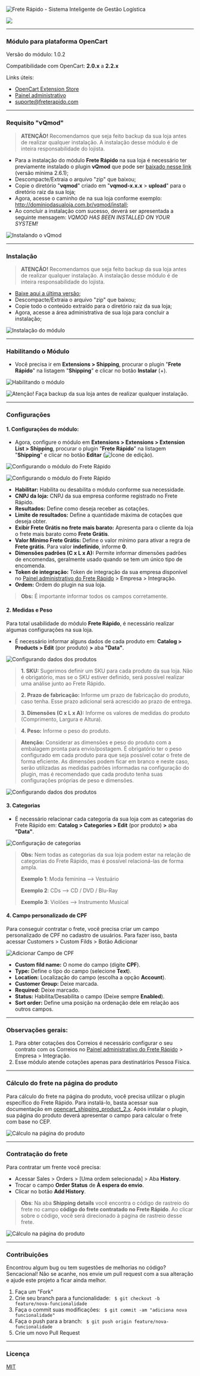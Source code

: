
![Frete Rápido - Sistema Inteligente de Gestão Logística](https://freterapido.com/imgs/frete_rapido.png)
<p>
    <a href="https://fr-slack.herokuapp.com" target="_blank">
        <img src="https://fr-slack.herokuapp.com/badge.svg">
    </a>
</p>
<hr>

### **Módulo para plataforma OpenCart**

Versão do módulo: 1.0.2

Compatibilidade com OpenCart: **2.0.x** a **2.2.x**

Links úteis:

- [OpenCart Extension Store][1]
- [Painel administrativo][2]
- [suporte@freterapido.com][3]


----------

### Requisito "vQmod"

>**ATENÇÃO!** Recomendamos que seja feito backup da sua loja antes de realizar qualquer instalação. A instalação desse módulo é de inteira responsabilidade do lojista.

- Para a instalação do módulo **Frete Rápido** na sua loja é necessário ter previamente instalado o plugin **vQmod** que pode ser [baixado nesse link][6] (versão mínima 2.6.1);
- Descompacte/Extraia o arquivo "zip" que baixou;
- Copie o diretório "**vqmod**" criado em "**vqmod-x.x.x** > **upload**" para o diretório raiz da sua loja;
- Agora, acesse o caminho de na sua loja conforme exemplo: http://dominiodasualoja.com.br/vqmod/install;
- Ao concluir a instalação com sucesso, deverá ser apresentada a seguinte mensagem: _VQMOD HAS BEEN INSTALLED ON YOUR SYSTEM!_

![Instalando o vQmod](docs/img/vqmod_install.gif "Instalação do plugin vQmod")

----------

### Instalação

>**ATENÇÃO!** Recomendamos que seja feito backup da sua loja antes de realizar qualquer instalação. A instalação desse módulo é de inteira responsabilidade do lojista.

- [Baixe aqui a última versão][4];
- Descompacte/Extraia o arquivo "zip" que baixou;
- Copie todo o conteúdo extraído para o diretório raiz da sua loja;
- Agora, acesse a área administrativa de sua loja para concluir a instalação;

![Instalação do módulo](docs/img/extension_install.gif "Procedimentos de instalação")

---

### Habilitando o Módulo

- Você precisa ir em **Extensions > Shipping**, procurar o plugin "**Frete Rápido**" na listagem "**Shipping**" e clicar no botão **Instalar** (+).

![Habilitando o módulo](docs/img/extension_enabling.jpg "Habilitando o módulo")

![Atenção! Faça backup da sua loja antes de realizar qualquer instalação.](https://freterapido.com/dev/imgs/magento_doc/attention_2.png "#FicaDica ;)")

----------

### Configurações

#### 1. Configurações do módulo:

- Agora, configure o módulo em **Extensions > Extensions > Extension List > Shipping**, procurar o plugin "**Frete Rápido**" na listagem "**Shipping**" e clicar no botão **Editar** (![Ícone de edição](https://freterapido.com/dev/imgs/opencart_doc/2.3/edit_icon.PNG)).

![Configurando o módulo do Frete Rápido](https://freterapido.com/dev/imgs/opencart_doc/2.3/extension_edit.PNG "Editando o módulo")

![Configurando o módulo do Frete Rápido](docs/img/module_page.png "Configurações do módulo")

- **Habilitar:** Habilita ou desabilita o módulo conforme sua necessidade.
- **CNPJ da loja:** CNPJ da sua empresa conforme registrado no Frete Rápido.
- **Resultados:** Define como deseja receber as cotações.
- **Limite de resultados:** Define a quantidade máxima de cotações que deseja obter.
- **Exibir Frete Grátis no frete mais barato:** Apresenta para o cliente da loja o frete mais barato como **Frete Grátis**.
- **Valor Mínimo Frete Grátis:**  Define o valor mínimo para ativar a regra de **Frete grátis**. Para valor **indefinido**, informe **0**.
- **Dimensões padrões (C x L x A):** Permite informar dimensões padrões de encomendas, geralmente usado quando se tem um único tipo de encomenda.
- **Token de integração:** Token de integração da sua empresa disponível no [Painel administrativo do Frete Rápido][2] > Empresa > Integração.
- **Ordem:** Ordem do plugin na sua loja.

> **Obs:** É importante informar todos os campos corretamente.

#### 2. Medidas e Peso

Para total usabilidade do módulo **Frete Rápido**, é necessário realizar algumas configurações na sua loja.

- É necessário informar alguns dados de cada produto em: **Catalog > Products > Edit** (por produto) **>** aba **"Data"**.

![Configurando dados dos produtos](https://freterapido.com/dev/imgs/opencart_doc/2.3/product_configuration.gif "Configuração dados de produtos")

>**1. SKU:** Sugerimos definir um SKU para cada produto da sua loja. Não é obrigatório, mas se o SKU estiver definido, será possível realizar uma análise junto ao Frete Rápido.

>**2. Prazo de fabricação:** Informe um prazo de fabricação do produto, caso tenha. Esse prazo adicional será acrescido ao prazo de entrega.

>**3. Dimensões (C x L x A):** Informe os valores de medidas do produto (Comprimento, Largura e Altura).

>**4. Peso:** Informe o peso do produto.

> **Atenção:** Considerar as dimensões e peso do produto com a embalagem pronta para envio/postagem.
> É obrigatório ter o peso configurado em cada produto para que seja possível cotar o frete de forma eficiente. As dimensões podem ficar em branco e neste caso, serão utilizadas as medidas padrões informadas na configuração do plugin, mas é recomendado que cada produto tenha suas configurações próprias de peso e dimensões.

![Configurando dados dos produtos](https://freterapido.com/dev/imgs/opencart_doc/2.3/product-configuration.jpg "Configuração dados de produtos")

#### 3. Categorias

- É necessário relacionar cada categoria da sua loja com as categorias do Frete Rápido em: **Catalog > Categories > Edit** (por produto) **>** aba **"Data"**.

![Configuração de categorias ](https://freterapido.com/dev/imgs/opencart_doc/2.3/categories.gif "Configuração de categorias")

> **Obs:** Nem todas as categorias da sua loja podem estar na relação de categorias do Frete Rápido, mas é possível relacioná-las de forma ampla.
>
> **Exemplo 1**: Moda feminina --> Vestuário
>
> **Exemplo 2**: CDs --> CD / DVD / Blu-Ray
>
> **Exemplo 3**: Violões --> Instrumento Musical

#### 4. Campo personalizado de CPF

Para conseguir contratar o frete, você precisa criar um campo personalizado de CPF no cadastro de usuários.
Para fazer isso, basta acessar Customers > Custom Filds > Botão Adicionar

![Adicionar Campo de CPF](https://freterapido.com/dev/imgs/opencart_doc/2.3/adicionar_cpf_loja.gif "Campo personalizado")

- **Custom fild name:** O nome do campo (digite **CPF**).
- **Type:** Define o tipo do campo (selecione **Text**).
- **Location:** Localização do campo (escolha a opção **Account**).
- **Customer Group:** Deixe marcada.
- **Required:** Deixe marcado.
- **Status:** Habilita/Desabilita o campo (Deixe sempre **Enabled**).
- **Sort order:** Define uma posição na ordenação dele em relação aos outros campos.

--------

### Observações gerais:
1. Para obter cotações dos Correios é necessário configurar o seu contrato com os Correios no [Painel administrativo do Frete Rápido][2] > Empresa > Integração.
2. Esse módulo atende cotações apenas para destinatários Pessoa Física.

----------

### Cálculo do frete na página do produto

Para cálculo do frete na página do produto, você precisa utilizar o plugin específico do Frete Rápido. Para instalá-lo, basta acessar sua documentação em [opencart_shipping_product_2.x][6].
Após instalar o plugin, sua página do produto deverá apresentar o campo para calcular o frete com base no CEP.

![Cálculo na página do produto](docs/img/cotacao_pagina_produto.gif "Página do produto")

--------

### Contratação do frete

Para contratar um frente você precisa:

- Acessar Sales > Orders > [Uma ordem selecionada] > Aba **History**.
- Trocar o campo **Order Status** de **À espera do envio**.
- Clicar no botão **Add History**.

> **Obs**: Na aba **Shipping details** você encontra o código de rastreio do frete no campo **código do frete contratado no Frete Rápido**. Ao clicar sobre o código, você será direcionado à página de rastreio desse frete.

![Cálculo na página do produto](docs/img/contratacao.gif "Página do produto")

--------

### Contribuições
Encontrou algum bug ou tem sugestões de melhorias no código? Sencacional! Não se acanhe, nos envie um pull request com a sua alteração e ajude este projeto a ficar ainda melhor.

1. Faça um "Fork"
2. Crie seu branch para a funcionalidade: ` $ git checkout -b feature/nova-funcionalidade`
3. Faça o commit suas modificações: ` $ git commit -am "adiciona nova funcionalidade"`
4. Faça o push para a branch: ` $ git push origin feature/nova-funcionalidade`
5. Crie um novo Pull Request

--------

### Licença
[MIT][5]



[1]: https://www.opencart.com/index.php?route=marketplace/extension/info&extension_id=30147&filter_search=frete%20r%C3%A1pido "OpenCart Extension Store"
[2]: https://freterapido.com/painel/?origin=github_opencart "Painel do Frete Rápido"
[3]: mailto:suporte@freterapido.com "E-mail para a galera super gente fina :)"
[4]: https://github.com/freterapido/freterapido_opencart_2.0.x/archive/master.zip
[5]: https://github.com/freterapido/freterapido_magento/blob/master/LICENSE
[6]: https://github.com/freterapido/opencart_shipping_product_2.x
